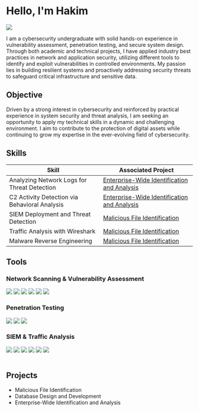 # Hello, I'm Hakim
<a href="https://linkedin.com"><img src="https://img.shields.io/badge/-LinkedIn-0072b1?&style=for-the-badge&logo=linkedin&logoColor=white" /></a>

I am a cybersecurity undergraduate with solid hands-on experience in vulnerability assessment, penetration testing, and secure system design. Through both academic and technical projects, I have applied industry best practices in network and application security, utilizing different tools to identify and exploit vulnerabilities in controlled environments. My passion lies in building resilient systems and proactively addressing security threats to safeguard critical infrastructure and sensitive data.

## Objective
Driven by a strong interest in cybersecurity and reinforced by practical experience in system security and threat analysis, I am seeking an opportunity to apply my technical skills in a dynamic and challenging environment. I aim to contribute to the protection of digital assets while continuing to grow my expertise in the ever-evolving field of cybersecurity.
## Skills

| Skill                                         | Associated Project         |
|-----------------------------------------------|----------------------------|
| Analyzing Network Logs for Threat Detection         | <a href="https://github.com/Jesko5/Enterprise-Wide_Identification-and-Analysis">Enterprise-Wide Identification and Analysis</a>|
| C2 Activity Detection via Behavioral Analysis         | <a href="https://github.com/Jesko5/Enterprise-Wide_Identification-and-Analysis">Enterprise-Wide Identification and Analysis</a>|
| SIEM Deployment and Threat Detection | <a href="https://github.com/Jesko5/Malicious-File-Identification/blob/main/README.md">Malicious File Identification</a>|
| Traffic Analysis with Wireshark           | <a href="https://github.com/Jesko5/Malicious-File-Identification/blob/main/README.md">Malicious File Identification</a>|
| Malware Reverse Engineering         | <a href="https://github.com/Jesko5/Malicious-File-Identification/blob/main/README.md">Malicious File Identification</a>|

## Tools

### Network Scanning & Vulnerability Assessment

<div>
    <img src="https://img.shields.io/badge/-Netcat-000000?&style=for-the-badge&logo=gnu&logoColor=white" />
    <img src="https://img.shields.io/badge/-Maltego-003366?&style=for-the-badge&logo=maltego&logoColor=white" />
    <img src="https://img.shields.io/badge/-Nmap-4F5D95?&style=for-the-badge&logoColor=white" />
    <img src="https://img.shields.io/badge/-Nessus-009CDE?&style=for-the-badge&logo=tenable&logoColor=white" />
    <img src="https://img.shields.io/badge/-Nikto-F16529?&style=for-the-badge&logo=linux&logoColor=white" />
    <img src="https://img.shields.io/badge/-SEToolkit-FF0000?&style=for-the-badge&logo=redhat&logoColor=white" />
</div>

### Penetration Testing
<div>
    <img src="https://img.shields.io/badge/-Metasploit-1F1F1F?&style=for-the-badge&logo=metasploit&logoColor=white" />
    <img src="https://img.shields.io/badge/-Empire-68217A?&style=for-the-badge&logo=powershell&logoColor=white" />
    <img src="https://img.shields.io/badge/-sqlmap-000000?&style=for-the-badge" />
</div>

### SIEM & Traffic Analysis
<div>
    <img src="https://img.shields.io/badge/-Wireshark-1679A7?&style=for-the-badge&logo=Wireshark&logoColor=white" />
    <img src="https://img.shields.io/badge/-TCPdump-232F3E?&style=for-the-badge&logo=gnu&logoColor=white" />
    <img src="https://img.shields.io/badge/-Suricata-EF3B2D?&style=for-the-badge&logo=Suricata&logoColor=white" />
    <img src="https://img.shields.io/badge/-Zeek-777BB4?&style=for-the-badge&logo=Zeek&logoColor=white" />
    <img src="https://img.shields.io/badge/-Snort-F20000?&style=for-the-badge&logo=snort&logoColor=white" />
    <img src="https://img.shields.io/badge/-XL--Toolkit-2C2C2C?&style=for-the-badge&logoColor=white" />
</div>
<br>

## Projects
- Malicious File Identification
- Database Design and Development
- Enterprise-Wide Identification and Analysis
